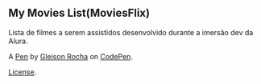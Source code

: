 My Movies List(MoviesFlix)
--------------
Lista de filmes a serem assistidos desenvolvido durante a imersão dev da Alura. 

A [Pen](https://codepen.io/glucasmr/pen/oNGPLwN) by [Gleison Rocha](https://codepen.io/glucasmr) on [CodePen](https://codepen.io).

[License](https://codepen.io/glucasmr/pen/oNGPLwN/license).
